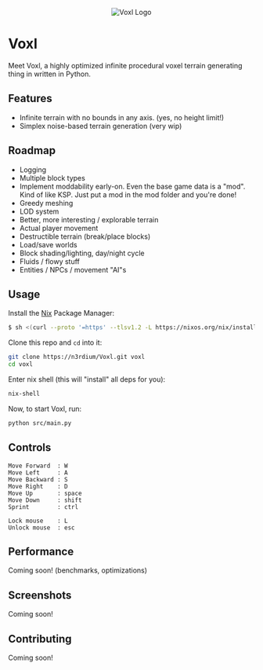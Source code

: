 <p align=center>
    <img src="./assets/voxl_logo.svg" alt="Voxl Logo" />
</p>

# Voxl
Meet Voxl, a highly optimized infinite procedural voxel terrain generating thing in written in Python.

## Features
- Infinite terrain with no bounds in any axis. (yes, no height limit!)
- Simplex noise-based terrain generation (very wip)

## Roadmap
- Logging
- Multiple block types
- Implement moddability early-on. Even the base game data is a "mod". Kind of like KSP. Just put a mod in the mod folder and you're done!
- Greedy meshing
- LOD system
- Better, more interesting / explorable terrain
- Actual player movement
- Destructible terrain (break/place blocks)
- Load/save worlds
- Block shading/lighting, day/night cycle
- Fluids / flowy stuff
- Entities / NPCs / movement "AI"s

## Usage

Install the [Nix](https://nixos.org/) Package Manager:
```bash
$ sh <(curl --proto '=https' --tlsv1.2 -L https://nixos.org/nix/install) --daemon
```

Clone this repo and `cd` into it:
```bash
git clone https://n3rdium/Voxl.git voxl
cd voxl
```

Enter nix shell (this will "install" all deps for you):
```bash
nix-shell
```

Now, to start Voxl, run:
```bash
python src/main.py
```

## Controls
```
Move Forward  : W
Move Left     : A
Move Backward : S
Move Right    : D
Move Up       : space
Move Down     : shift
Sprint        : ctrl

Lock mouse    : L
Unlock mouse  : esc
```

## Performance
Coming soon! (benchmarks, optimizations)

## Screenshots
Coming soon!

## Contributing
Coming soon!

